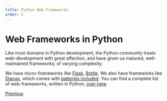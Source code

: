```yaml
---
title: Python Web Frameworks
order: 5
---
```

# Web Frameworks in Python

Like most domains in Python development, the Python community treats web-development with great affection, and have given us matured, well-maintained frameworks; of varying complexity.

We have micro-frameworks like [Flask](http://flask.pocoo.org/), [Bottle](http://bottlepy.org/docs/dev/index.html). We also have frameworks like [Django](https://www.djangoproject.com/), which comes with [batteries included](https://github.com/rosarior/awesome-django). You can find a complete list of web-frameworks, written in Python, [over here](https://en.wikipedia.org/wiki/Comparison_of_web_frameworks#Python).

[Previous](Web-Development-in-Python)
